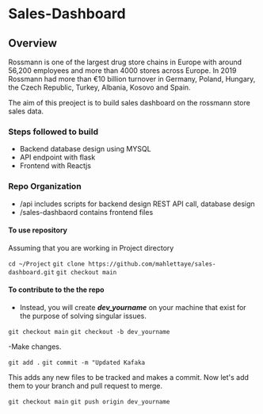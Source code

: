 # Sales-Dashboard

## Overview
Rossmann is one of the largest drug store chains in Europe with around 56,200 employees and more than 4000 stores across Europe. In 2019 Rossmann had more than €10 billion turnover in Germany, Poland, Hungary, the Czech Republic, Turkey, Albania, Kosovo and Spain.

The aim of this preoject is to build sales dashboard on the rossmann store sales data. 
### Steps followed to build 
- Backend database design using MYSQL
- API endpoint with flask 
- Frontend with Reactjs
### Repo Organization 
- /api includes scripts for backend design REST API call, database design
- /sales-dashbaord contains frontend files


#### To use repository

Assuming that you are working in Project directory

`cd ~/Project`
`git clone https://github.com/mahlettaye/sales-dashboard.git`
`git checkout main`

#### To contribute to the the repo

- Instead, you will create ***dev_yourname*** on your machine that exist for the purpose of solving singular issues.

`git checkout main`
`git checkout -b dev_yourname`

-Make changes.

`git add .`
`git commit -m "Updated Kafaka`

This adds any new files to be tracked and makes a commit. Now let's add them to your branch and pull request to merge.

`git checkout main`
`git push origin dev_yourname`
